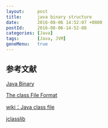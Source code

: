 ```yaml
---
layout:     post
title:      java binary structure
date:       2016-08-06 14:52:07 +0800
postId:     2016-08-06-14-52-08
categories: [Java]
tags:       [Java, JVM]
geneMenu:   true
---
```


## 参考文献

[Java Binary](http://javapapers.com/core-java/java-binary/)

[The class File Format](http://docs.oracle.com/javase/specs/jvms/se7/html/jvms-4.html)

[wiki：Java class file](https://en.wikipedia.org/wiki/Java_class_file)

[jclasslib](https://github.com/ingokegel/jclasslib)




